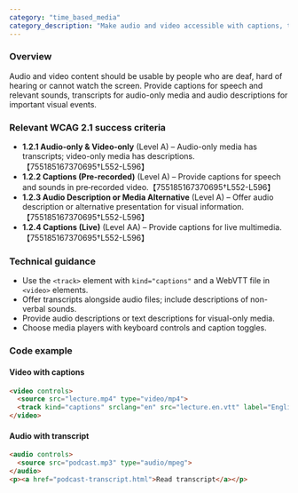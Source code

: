 ```yaml
---
category: "time_based_media"
category_description: "Make audio and video accessible with captions, transcripts and descriptions."
---
```


### Overview

Audio and video content should be usable by people who are deaf, hard of hearing or cannot watch the screen. Provide captions for speech and relevant sounds, transcripts for audio-only media and audio descriptions for important visual events.

### Relevant WCAG 2.1 success criteria

- **1.2.1 Audio-only & Video-only** (Level A) – Audio-only media has transcripts; video-only media has descriptions.【755185167370695†L552-L596】
- **1.2.2 Captions (Pre-recorded)** (Level A) – Provide captions for speech and sounds in pre‑recorded video.【755185167370695†L552-L596】
- **1.2.3 Audio Description or Media Alternative** (Level A) – Offer audio description or alternative presentation for visual information.【755185167370695†L552-L596】
- **1.2.4 Captions (Live)** (Level AA) – Provide captions for live multimedia.【755185167370695†L552-L596】

### Technical guidance

* Use the `<track>` element with `kind="captions"` and a WebVTT file in `<video>` elements.  
* Offer transcripts alongside audio files; include descriptions of non-verbal sounds.  
* Provide audio descriptions or text descriptions for visual-only media.  
* Choose media players with keyboard controls and caption toggles.

### Code example

#### Video with captions
```html
<video controls>
  <source src="lecture.mp4" type="video/mp4">
  <track kind="captions" srclang="en" src="lecture.en.vtt" label="English" default>
</video>
```

#### Audio with transcript
```html
<audio controls>
  <source src="podcast.mp3" type="audio/mpeg">
</audio>
<p><a href="podcast-transcript.html">Read transcript</a></p>
```
